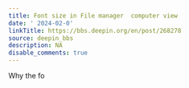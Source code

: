 ```yaml
---
title: Font size in File manager  computer view
date: ' 2024-02-0'
linkTitle: https://bbs.deepin.org/en/post/268278
source: deepin_bbs
description: NA
disable_comments: true
---
```

Why the fo
